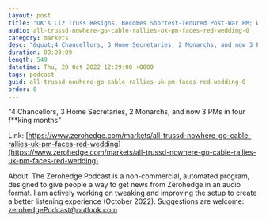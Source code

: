 ```yaml
---
layout: post
title: "UK's Liz Truss Resigns, Becomes Shortest-Tenured Post-War PM; Will BoJo Make A Comeback?"
audio: all-trussd-nowhere-go-cable-rallies-uk-pm-faces-red-wedding-0
category: markets
desc: "&quot;4 Chancellors, 3 Home Secretaries, 2 Monarchs, and now 3 PMs in four f**king months&quot;"
duration: 00:09:09
length: 549
datetime: Thu, 20 Oct 2022 12:29:00 +0000
tags: podcast
guid: all-trussd-nowhere-go-cable-rallies-uk-pm-faces-red-wedding-0
order: 0
---
```

&quot;4 Chancellors, 3 Home Secretaries, 2 Monarchs, and now 3 PMs in four f**king months&quot;

Link: [https://www.zerohedge.com/markets/all-trussd-nowhere-go-cable-rallies-uk-pm-faces-red-wedding](https://www.zerohedge.com/markets/all-trussd-nowhere-go-cable-rallies-uk-pm-faces-red-wedding)

About: The Zerohedge Podcast is a non-commercial, automated program, designed to give people a way to get news from Zerohedge in an audio format.  I am actively working on tweaking and improving the setup to create a better listening experience (October 2022).  Suggestions are welcome: [zerohedgePodcast@outlook.com](mailto:zerohedgePodcast@outlook.com)